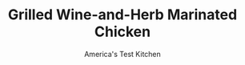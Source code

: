 ---
layout: ../../layouts/MarkdownPostLayout.astro
title: Grilled Wine-and-Herb Marinated Chicken
author: America's Test Kitchen
pubDate: 2023-03-15
description: "For chicken with real wine flavor, it turns out that the way you make and apply the marinade matters more than which wine you use."
image_url: https://res.cloudinary.com/hksqkdlah/image/upload/ar_1:1,c_fill,dpr_2.0,f_auto,fl_lossy.progressive.strip_profile,g_faces:auto,q_auto:low,w_344/10167_sfs-grilledwineherbmarinatedchicken-5
tags: ["Main Courses","American","Chicken","Cookbook Collection"]
calories: 3543
protein: 57
carbohydrates: 12
fats: 
fiber: 
ingredients: ["2 cups, dry white wine","3 tablespoons, lemon juice","3 tablespoons, extra-virgin olive oil","2 tablespoons, chopped fresh parsley","2 tablespoons, chopped fresh thyme","2 tablespoons, packed light brown sugar","4 , garlic cloves, minced","1 teaspoon, pepper","2 tablespoons, salt","1 (4-pound), whole chicken, butterflied"]
serves: 4
time: "2 hours, plus 2 hours marinating"
instructions: ["Process wine, lemon juice, oil, parsley, thyme, sugar, garlic, and pepper in blender until emulsified, about 40 seconds. Reserve ¼ cup marinade. Add salt to remaining mixture in blender and process to dissolve, about 20 seconds.","Poke holes all over chicken with skewer. Place chicken in large zipper-lock bag, pour in salted marinade, seal bag, and turn to coat. Set bag in baking dish, breast side down, and refrigerate for 2 to 3 hours.","FOR A CHARCOAL GRILL: Open bottom vent completely. Light large chimney starter filled with charcoal briquettes (6 quarts). When top coals are partially covered with ash, pour evenly over half of grill. Set cooking grate in place, cover, and open lid vent completely. Heat grill until hot, about 5 minutes.","FOR A GAS GRILL: Turn all burners to high, cover, and heat grill until hot, about 15 minutes. Turn ­secondary burner(s) to low and ­primary burner to medium. (Adjust primary burner as needed to maintain grill temperature between 350 and 375 degrees.)","Remove chicken from marinade and pat dry with paper towels. Discard used marinade. Clean and oil cooking grate. Place chicken skin side down over cooler part of grill (over secondary burner(s) for gas), with legs closest to hotter side of grill. Cover and cook until chicken is well browned and thigh meat registers 160 degrees, 50 to 65 minutes. Brush chicken with half of reserved marinade. Flip chicken, move it to hot side of grill (over primary burner for gas), and brush with remaining half of reserved marinade. Cook, covered, until breasts register 160 degrees and thighs register 175 degrees, 10 to 15 minutes longer.","Transfer chicken to cutting board, tent loosely with aluminum foil, and let rest for 15 minutes. Carve and serve."]
nutrition: ["727 mg Potassium","483 mg Phosphorus","67 mg Calcium","3 mg Iron","79 mg Magnesium","1410 mg Sodium","4 mg Zinc","56 g Fat","21 mg Niacin (B3)","26 g Monounsaturated","11 g Polyunsaturated","14 mg Vitamin C","231 mg Cholesterol","14 g Saturated","25 µg Folate (food)","8 g Sugars","43 µg Vitamin K","320 g Water","12 g Carbs","25 µg Folate equivalent (total)","57 g Protein","2 mg Vitamin E","1 mg Vitamin B6","137 µg Vitamin A","885 kcal Energy","6 g Sugars, added","3543 calories"]
notes: "Use a dry white wine, such as ­Sauvignon Blanc, for this recipe."
---
